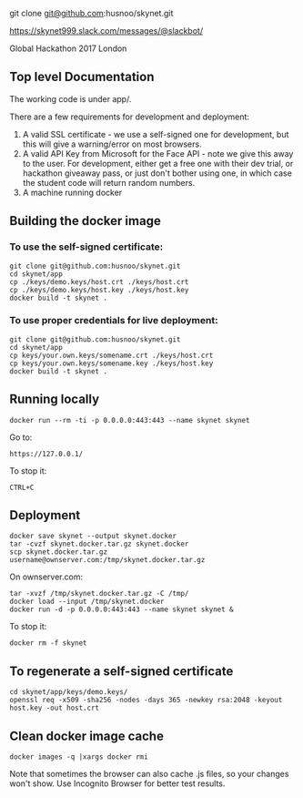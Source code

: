 git clone git@github.com:husnoo/skynet.git


https://skynet999.slack.com/messages/@slackbot/

Global Hackathon 2017 London

## Top level Documentation
The working code is under app/.

There are a few requirements for development and deployment:

1. A valid SSL certificate - we use a self-signed one for development, but this will give a warning/error on most browsers.
2. A valid API Key from Microsoft for the Face API - note we give this away to the user. For development, either get a free one with their dev trial, or hackathon giveaway pass, or just don't bother using one, in which case the student code will return random numbers.
3. A machine running docker


## Building the docker image

### To use the self-signed certificate:
```
git clone git@github.com:husnoo/skynet.git
cd skynet/app
cp ./keys/demo.keys/host.crt ./keys/host.crt
cp ./keys/demo.keys/host.key ./keys/host.key
docker build -t skynet .
```

### To use proper credentials for live deployment:
```
git clone git@github.com:husnoo/skynet.git
cd skynet/app
cp keys/your.own.keys/somename.crt ./keys/host.crt
cp keys/your.own.keys/somename.key ./keys/host.key
docker build -t skynet .
```

## Running locally
```
docker run --rm -ti -p 0.0.0.0:443:443 --name skynet skynet
```

Go to:
```
https://127.0.0.1/
```

To stop it:
```
CTRL+C
```

## Deployment
```
docker save skynet --output skynet.docker
tar -cvzf skynet.docker.tar.gz skynet.docker
scp skynet.docker.tar.gz username@ownserver.com:/tmp/skynet.docker.tar.gz
```

On ownserver.com:
```
tar -xvzf /tmp/skynet.docker.tar.gz -C /tmp/
docker load --input /tmp/skynet.docker
docker run -d -p 0.0.0.0:443:443 --name skynet skynet &
```

To stop it:
```
docker rm -f skynet
```


## To regenerate a self-signed certificate
```
cd skynet/app/keys/demo.keys/
openssl req -x509 -sha256 -nodes -days 365 -newkey rsa:2048 -keyout host.key -out host.crt
```

## Clean docker image cache
```
docker images -q |xargs docker rmi
```
Note that sometimes the browser can also cache .js files, so your changes won't show. Use Incognito Browser for better test results.

